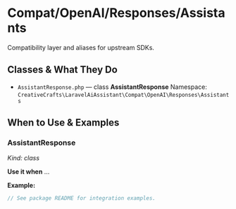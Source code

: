 # Compat/OpenAI/Responses/Assistants

Compatibility layer and aliases for upstream SDKs.

## Classes & What They Do
- `AssistantResponse.php` — class **AssistantResponse**
  Namespace: `CreativeCrafts\LaravelAiAssistant\Compat\OpenAI\Responses\Assistants`

## When to Use & Examples
### AssistantResponse
_Kind: class_

**Use it when** …

**Example:**
```php
// See package README for integration examples.
```
